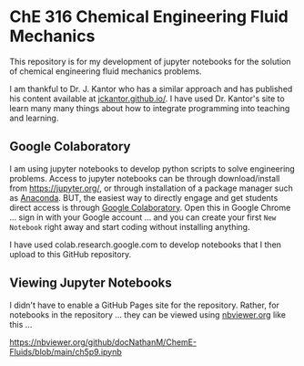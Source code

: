 # ChE 316 Chemical Engineering Fluid Mechanics

This repository is for my development of jupyter notebooks for the solution of chemical engineering fluid mechanics problems.

I am thankful to Dr. J. Kantor who has a similar approach and has published his content available at [jckantor.github.io/](https://jckantor.github.io/). I have used Dr. Kantor's site to learn many many things about how to integrate programming into teaching and learning.

## Google Colaboratory

I am using jupyter notebooks to develop python scripts to solve engineering problems. Access to jupyter notebooks can be through download/install from https://jupyter.org/, or through installation of a package manager such as [Anaconda](https://www.anaconda.com/products/distribution). BUT, the easiest way to directly engage and get students direct access is through [Google Colaboratory](https://colab.research.google.com/). Open this in Google Chrome ... sign in with your Google account ... and you can create your first `New Notebook` right away and start coding without installing anything.

I have used colab.research.google.com to develop notebooks that I then upload to this GitHub repository.

## Viewing Jupyter Notebooks

I didn't have to enable a GitHub Pages site for the repository. Rather, for notebooks in the repository ... they can be viewed using [nbviewer.org](https://nbviewer.org) like this ...

https://nbviewer.org/github/docNathanM/ChemE-Fluids/blob/main/ch5p9.ipynb